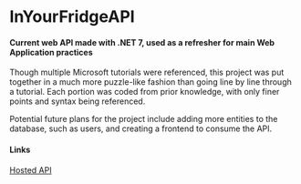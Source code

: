 # InYourFridgeAPI

#### Current web API made with .NET 7, used as a refresher for main Web Application practices

Though multiple Microsoft tutorials were referenced, this project was put together in a much more puzzle-like fashion than going line by line through a tutorial.  Each portion was coded from prior knowledge, with only finer points and syntax being referenced.

Potential future plans for the project include adding more entities to the database, such as users, and creating a frontend to consume the API.

#### Links

[Hosted API](https://inyourfridgeapi.azurewebsites.net/swagger)
